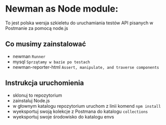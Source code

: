 # Newman as Node module:

To jest polska wersja szkieletu do uruchamiania testów API pisanych w Postmanie za pomocą node.js

## Co musimy zainstalować
* newman `Runner`
* mysql `Sprzątamy w bazie po testach`
* newman-reporter-html `Assert, manipulate, and traverse components`

## Instrukcja uruchomienia
* sklonuj to repozytorium
* zainstaluj Node.js
* w głownym katalogu repozytorium uruchom z linii komend `npm install`
* wyeksportuj swoją kolekcje z Postmana do katalogu `collections`
* wyeksportuj swoje środowisko do katalogu envs
